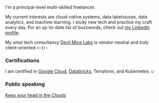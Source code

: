 I'm a principal-level multi-skilled freelancer. 

My current interests are cloud-native systems, data lakehouses, data analytics, and machine learning. I study new tech and practice my craft every day. For an up-to-date list of buzzwords, check out [my LinkedIn profile](https://www.linkedin.com/in/oliver-frolovs/).

My *smol* tech consultancy [Devil Mice Labs](https://devilmicelabs.com/) is vendor-neutral and truly client-oriented `<:3)~`

### Certifications

I am certified in [Google Cloud](https://www.credly.com/users/oliver-frolovs), [Databricks](https://credentials.databricks.com/profile/oliver-frolovs/), Terraform, and Kubernetes ☺️

### Public speaking

[Keep your head in the Clouds](https://gdsc.community.dev/events/details/developer-student-clubs-university-of-novi-sad-presents-keep-your-head-in-the-clouds/)
